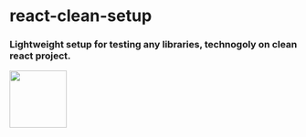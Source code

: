 # react-clean-setup

### Lightweight setup for testing any libraries, technogoly on clean react project. 

<img src="https://media.giphy.com/media/l41m1CuaT5Oy624Ra/giphy.gif" width="100" height="100" />
